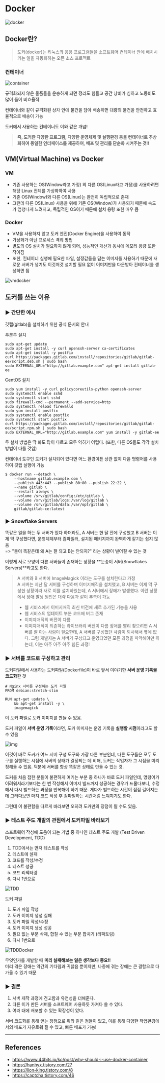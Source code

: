# Docker

![docker](https://img1.daumcdn.net/thumb/R1280x0/?scode=mtistory2&fname=https%3A%2F%2Fblog.kakaocdn.net%2Fdn%2FBLfQp%2FbtqGcghEDxD%2F9HkIUeswHNtIp64QFXSHZk%2Fimg.jpg)

## Docker란?

> 도커(docker)는 리눅스의 응용 프로그램들을 소프트웨어 컨테이너 안에 배치시키는 일을 자동화하는 오픈 소스 프로젝트

### 컨테이너

![container](https://img1.daumcdn.net/thumb/R1280x0/?scode=mtistory2&fname=https%3A%2F%2Fblog.kakaocdn.net%2Fdn%2FHvbbi%2FbtqF9CMJAQT%2FB94p6CuvKvOCePNrrGqVBk%2Fimg.jpg)

규격화되지 않은 물품들을 운송하게 되면 정리도 힘들고 공간 낭비가 심하고 노동비도 많이 들어 비효율적

컨테이너와 같이 규격화된 상자 안에 물건을 담아 배송하면 대량의 물건을 안전하고 효율적으로 배송이 가능

도커에서 사용하는 컨테이너도 이와 같은 개념!


>**즉, 도커란 다양한 프로그램, 다양한 운영체제 및 실행환경 등을 컨테이너로 추상화하여 동일한 인터페이스를 제공하여, 배포 및 관리를 단순화 시켜주는 것!!**


## VM(Virtual Machine) vs Docker

### VM
- 기존 사용하는 OS(Window라고 가정) 외 다른 OS(Linux라고 가정)를 사용하려면 해당 Linux 전체를 가상화하여 사용
- 기존 OS(Window)와 다른 OS(Linux)는 완전히 독립적으로 존재
- 그런데 다른 OS(Linux) 사용을 위해 기존 OS(Window)가 사용되기 때문에 속도가 엄청나게 느려지고, 독립적인 OS이기 때문에 설치 용량 또한 매우 큼

### Docker
- VM을 사용하지 않고 도커 엔진(Docker Engine)을 사용하여 동작
- 가상화가 아닌 프로세스 격리 방법
- 별도의 OS 설치가 필요하지 않게 되어, 성능적인 개선과 동시에 메모리 용량 또한 작아짐
- 또한, 컨테이너 실행에 필요한 파일, 설정값들을 담는 이미지를 사용하기 때문에 새로운 서버가 생겨도 이것저것 설치할 필요 없이 이미지만을 다운받아 컨테이너를 생성하면 됨

![vmdocker](https://img1.daumcdn.net/thumb/R1280x0/?scode=mtistory2&fname=https%3A%2F%2Fblog.kakaocdn.net%2Fdn%2FdJN045%2FbtqGbOTevZ7%2Fdok3jbKoIv8wwZbSJ2Nf9k%2Fimg.jpg)


## 도커를 쓰는 이유

### ▶ 간단한 예시

깃랩(gitlab)을 설치하기 위한 공식 문서의 안내

우분투 설치
```
sudo apt-get update
sudo apt-get install -y curl openssh-server ca-certificates
sudo apt-get install -y postfix
curl https://packages.gitlab.com/install/repositories/gitlab/gitlab-ee/script.deb.sh | sudo bash
sudo EXTERNAL_URL="http://gitlab.example.com" apt-get install gitlab-ee
```

CentOS 설치
```
sudo yum install -y curl policycoreutils-python openssh-server
sudo systemctl enable sshd
sudo systemctl start sshd
sudo firewall-cmd --permanent --add-service=http
sudo systemctl reload firewalld
sudo yum install postfix
sudo systemctl enable postfix
sudo systemctl start postfix
curl https://packages.gitlab.com/install/repositories/gitlab/gitlab-ee/script.rpm.sh | sudo bash
sudo EXTERNAL_URL="http://gitlab.example.com" yum install -y gitlab-ee
```

두 설치 방법은 딱 봐도 많이 다르고 모두 익히기 어렵다. (또한, 다른 OS들도 각각 설치 방법이 다를 것임)

컨테이너 도구인 도커가 설치되어 있다면 어느 환경이든 상관 없이 다음 명령어를 사용하여 깃랩 실행이 가능

```
$ docker run --detach \
    --hostname gitlab.example.com \
    --publish 443:443 --publish 80:80 --publish 22:22 \
    --name gitlab \
    --restart always \
    --volume /srv/gitlab/config:/etc/gitlab \
    --volume /srv/gitlab/logs:/var/log/gitlab \
    --volume /srv/gitlab/data:/var/opt/gitlab \
    gitlab/gitlab-ce:latest
```

### ▶ Snowflake Servers

똑같은 일을 하는 두 서버가 있다 하더라도, A 서버는 한 달 전에 구성했고 B 서버는 이제 막 구성했다면, 운영체제부터 컴파일러, 설치된 패키지까지 완벽하게 같기는 쉽지 않음<br>
=> "둘이 똑같은데 왜 A는 잘 되고 B는 안되지?" 라는 상황이 벌어질 수 있는 것

이렇게 서로 모양이 다른 서버들이 존재하는 상황을 **눈송이 서버(Snowflakes Servers)**라고도 한다.

> A 서버와 B 서버에 ImageMagick 이라는 도구를 설치한다고 가정 <br>
> A 서버는 지난 달 서버를 구성하며 이미지매직을 설치했고, B 서버는 이제 막 구성한 상황이라 새로 이를 설치하였는데, A 서버에서 장애가 발생했다. 이런 상황에서 장애 발생 원인은 대략 다음과 같이 추측이 가능<br>
>- 웹 서비스에서 이미지매직 최신 버전에 새로 추가된 기능을 사용
>- 웹 서비스의 업데이트 부분 코드에 버그 존재
>- 이미지매직의 버전이 다름
>- 이미지매직이 의존하는 라이브러리 버전이 다름
> 장애를 빨리 찾으려면 A 서버를 잘 아는 사람이 필요한데, A 서버를 구성했던 사람이 퇴사해서 옆에 없다. 그럼 개발자는 A 서버가 구성되고 운영되었던 모든 과정을 파악해야만 하는데, 이는 아주 아주 아주 힘든 과정!

### ▶ 서버를 코드로 구성하고 관리

도커파일에서 사용하는 도커파일(Dockerfile)이 바로 앞서 이야기한 **서버 운영 기록을 코드화**한 것

```
# Nginx 서버를 구성하는 도커 파일
FROM debian:stretch-slim

RUN apt-get update \
    && apt-get install -y \
    imagemagick  
```

이 도커 파일로 도커 이미지를 만들 수 있음. 

도커 파일이 **서버 운영 기록**이라면, 도커 이미지는 운영 기록을 **실행할 시점**이라고도 할 수 있음

![img](https://d2uleea4buiacg.cloudfront.net/files/fda/fda75bc98a7a5f0dcd4a546e5454f15a7ef42972be5220b58045509b428a39d0.m.png)

이것이 바로 도커가 여느 서버 구성 도구와 가장 다른 부분인데, 다른 도구들은 모두 도구를 실행하는 시점에 서버의 상태가 결정되는 데 비해, 도커는 작업자가 그 시점을 미리 정해둘 수 있음. 덕분에 서버를 항상 똑같은 상태로 만들 수 있는 것.

도커를 처음 접한 분들이 불편하게 여기는 부분 중 하나가 바로 도커 파일인데, 명령어가 어려워서라기보다는 한 번 작성해서 이미지 빌드까지 성공하는 경우가 드물다보니, 수정해서 다시 빌드하는 과정을 반복해야 하기 때문. 게다가 빌드하는 시간이 점점 길어지는데 그러다보면 마치 코드 작성 후 컴파일하는 시간처럼 느껴지기도 한다.

그런데 이 불편함을 다르게 바라보면 오히려 도커만의 장점이 될 수도 있음.

### ▶ 테스트 주도 개발의 관점에서 도커파일 바라보기

소프트웨어 작성에 도움이 되는 기법 중 하나인 테스트 주도 개발 (Test Driven Development, TDD)

1. TDD에서는 먼저 테스트를 작성
2. 테스트에 실패
3. 코드를 작성/수정
4. 테스트 성공
5. 코드 리팩터링
6. 다시 1번으로

![TDD](https://d2uleea4buiacg.cloudfront.net/files/cdf/cdf3ae0a6ca574c036ba35e3957f100d7d77bb6e4eed91ccb065838441188266.m.png)

도커 파일
1. 도커 파일 작성
2. 도커 이미지 생성 실패
3. 도커 파일 작성/수정
4. 도커 이미지 생성 성공
5. 필요 없는 부분 삭제, 합칠 수 있는 부분 합치기 (리팩토링)
6. 다시 1번으로

![TDDDocker](https://d2uleea4buiacg.cloudfront.net/files/548/54855bc2f1cbd3143832027cbbe7e651cee964e8ac83a9d86e93b75c06bccb06.m.png)

무엇인가를 개발할 때 **미리 실패해보는 일은 생각보다 중요!!**<br>
미리 겪은 장애는 약간의 기다림과 귀찮음 뿐이지만, 나중에 겪는 장애는 큰 결함으로 다가올 수 있기 때문


### ▶ 결론

1. 서버 제작 과정에 견고함과 유연성을 더해준다.
2. 다른 이가 만든 서버를 소프트웨어 사용하듯 가져다 쓸 수 있다.
3. 여러 대에 배포할 수 있는 확장성이 있다.

서버 코드화를 통해 얻는 장점으로 위와 같은 점들이 있고, 이를 통해 다양한 작업환경에서의 배포가 자유로워 질 수 있고, 빠른 배포가 가능!

<hr>

## References
- https://www.44bits.io/ko/post/why-should-i-use-docker-container
- https://hanhyx.tistory.com/27
- https://lion-king.tistory.com/8
- https://captcha.tistory.com/46